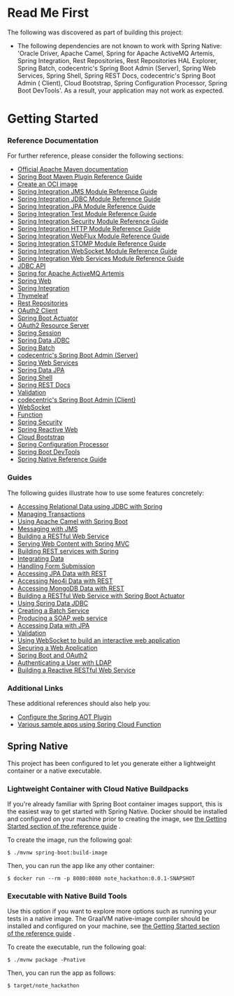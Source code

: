 # Read Me First

The following was discovered as part of building this project:

* The following dependencies are not known to work with Spring Native: 'Oracle Driver, Apache Camel, Spring for Apache
  ActiveMQ Artemis, Spring Integration, Rest Repositories, Rest Repositories HAL Explorer, Spring Batch, codecentric's
  Spring Boot Admin (Server), Spring Web Services, Spring Shell, Spring REST Docs, codecentric's Spring Boot Admin (
  Client), Cloud Bootstrap, Spring Configuration Processor, Spring Boot DevTools'. As a result, your application may not
  work as expected.

# Getting Started

### Reference Documentation

For further reference, please consider the following sections:

* [Official Apache Maven documentation](https://maven.apache.org/guides/index.html)
* [Spring Boot Maven Plugin Reference Guide](https://docs.spring.io/spring-boot/docs/2.7.2/maven-plugin/reference/html/)
* [Create an OCI image](https://docs.spring.io/spring-boot/docs/2.7.2/maven-plugin/reference/html/#build-image)
* [Spring Integration JMS Module Reference Guide](https://docs.spring.io/spring-integration/reference/html/jms.html)
* [Spring Integration JDBC Module Reference Guide](https://docs.spring.io/spring-integration/reference/html/jdbc.html)
* [Spring Integration JPA Module Reference Guide](https://docs.spring.io/spring-integration/reference/html/jpa.html)
* [Spring Integration Test Module Reference Guide](https://docs.spring.io/spring-integration/reference/html/testing.html)
* [Spring Integration Security Module Reference Guide](https://docs.spring.io/spring-integration/reference/html/security.html)
* [Spring Integration HTTP Module Reference Guide](https://docs.spring.io/spring-integration/reference/html/http.html)
* [Spring Integration WebFlux Module Reference Guide](https://docs.spring.io/spring-integration/reference/html/webflux.html)
* [Spring Integration STOMP Module Reference Guide](https://docs.spring.io/spring-integration/reference/html/stomp.html)
* [Spring Integration WebSocket Module Reference Guide](https://docs.spring.io/spring-integration/reference/html/websocket.html)
* [Spring Integration Web Services Module Reference Guide](https://docs.spring.io/spring-integration/reference/html/ws.html)
* [JDBC API](https://docs.spring.io/spring-boot/docs/2.7.2/reference/htmlsingle/#data.sql)
* [Spring for Apache ActiveMQ Artemis](https://docs.spring.io/spring-boot/docs/2.7.2/reference/htmlsingle/#messaging.jms.artemis)
* [Spring Web](https://docs.spring.io/spring-boot/docs/2.7.2/reference/htmlsingle/#web)
* [Spring Integration](https://docs.spring.io/spring-boot/docs/2.7.2/reference/htmlsingle/#messaging.spring-integration)
* [Thymeleaf](https://docs.spring.io/spring-boot/docs/2.7.2/reference/htmlsingle/#web.servlet.spring-mvc.template-engines)
* [Rest Repositories](https://docs.spring.io/spring-boot/docs/2.7.2/reference/htmlsingle/#howto.data-access.exposing-spring-data-repositories-as-rest)
* [OAuth2 Client](https://docs.spring.io/spring-boot/docs/2.7.2/reference/htmlsingle/#web.security.oauth2.client)
* [Spring Boot Actuator](https://docs.spring.io/spring-boot/docs/2.7.2/reference/htmlsingle/#actuator)
* [OAuth2 Resource Server](https://docs.spring.io/spring-boot/docs/2.7.2/reference/htmlsingle/#web.security.oauth2.server)
* [Spring Session](https://docs.spring.io/spring-session/reference/)
* [Spring Data JDBC](https://docs.spring.io/spring-boot/docs/2.7.2/reference/htmlsingle/#data.sql.jdbc)
* [Spring Batch](https://docs.spring.io/spring-boot/docs/2.7.2/reference/htmlsingle/#howto.batch)
* [codecentric's Spring Boot Admin (Server)](https://codecentric.github.io/spring-boot-admin/current/#getting-started)
* [Spring Web Services](https://docs.spring.io/spring-boot/docs/2.7.2/reference/htmlsingle/#io.webservices)
* [Spring Data JPA](https://docs.spring.io/spring-boot/docs/2.7.2/reference/htmlsingle/#data.sql.jpa-and-spring-data)
* [Spring Shell](https://spring.io/projects/spring-shell)
* [Spring REST Docs](https://docs.spring.io/spring-restdocs/docs/current/reference/html5/)
* [Validation](https://docs.spring.io/spring-boot/docs/2.7.2/reference/htmlsingle/#io.validation)
* [codecentric's Spring Boot Admin (Client)](https://codecentric.github.io/spring-boot-admin/current/#getting-started)
* [WebSocket](https://docs.spring.io/spring-boot/docs/2.7.2/reference/htmlsingle/#messaging.websockets)
* [Function](https://docs.spring.io/spring-cloud-function/docs/current/reference/html/spring-cloud-function.html)
* [Spring Security](https://docs.spring.io/spring-boot/docs/2.7.2/reference/htmlsingle/#web.security)
* [Spring Reactive Web](https://docs.spring.io/spring-boot/docs/2.7.2/reference/htmlsingle/#web.reactive)
* [Cloud Bootstrap](https://docs.spring.io/spring-cloud-commons/docs/current/reference/html/)
* [Spring Configuration Processor](https://docs.spring.io/spring-boot/docs/2.7.2/reference/htmlsingle/#appendix.configuration-metadata.annotation-processor)
* [Spring Boot DevTools](https://docs.spring.io/spring-boot/docs/2.7.2/reference/htmlsingle/#using.devtools)
* [Spring Native Reference Guide](https://docs.spring.io/spring-native/docs/current/reference/htmlsingle/)

### Guides

The following guides illustrate how to use some features concretely:

* [Accessing Relational Data using JDBC with Spring](https://spring.io/guides/gs/relational-data-access/)
* [Managing Transactions](https://spring.io/guides/gs/managing-transactions/)
* [Using Apache Camel with Spring Boot](https://camel.apache.org/camel-spring-boot/latest/spring-boot.html)
* [Messaging with JMS](https://spring.io/guides/gs/messaging-jms/)
* [Building a RESTful Web Service](https://spring.io/guides/gs/rest-service/)
* [Serving Web Content with Spring MVC](https://spring.io/guides/gs/serving-web-content/)
* [Building REST services with Spring](https://spring.io/guides/tutorials/rest/)
* [Integrating Data](https://spring.io/guides/gs/integration/)
* [Handling Form Submission](https://spring.io/guides/gs/handling-form-submission/)
* [Accessing JPA Data with REST](https://spring.io/guides/gs/accessing-data-rest/)
* [Accessing Neo4j Data with REST](https://spring.io/guides/gs/accessing-neo4j-data-rest/)
* [Accessing MongoDB Data with REST](https://spring.io/guides/gs/accessing-mongodb-data-rest/)
* [Building a RESTful Web Service with Spring Boot Actuator](https://spring.io/guides/gs/actuator-service/)
* [Using Spring Data JDBC](https://github.com/spring-projects/spring-data-examples/tree/master/jdbc/basics)
* [Creating a Batch Service](https://spring.io/guides/gs/batch-processing/)
* [Producing a SOAP web service](https://spring.io/guides/gs/producing-web-service/)
* [Accessing Data with JPA](https://spring.io/guides/gs/accessing-data-jpa/)
* [Validation](https://spring.io/guides/gs/validating-form-input/)
* [Using WebSocket to build an interactive web application](https://spring.io/guides/gs/messaging-stomp-websocket/)
* [Securing a Web Application](https://spring.io/guides/gs/securing-web/)
* [Spring Boot and OAuth2](https://spring.io/guides/tutorials/spring-boot-oauth2/)
* [Authenticating a User with LDAP](https://spring.io/guides/gs/authenticating-ldap/)
* [Building a Reactive RESTful Web Service](https://spring.io/guides/gs/reactive-rest-service/)

### Additional Links

These additional references should also help you:

* [Configure the Spring AOT Plugin](https://docs.spring.io/spring-native/docs/0.12.1/reference/htmlsingle/#spring-aot-maven)
* [Various sample apps using Spring Cloud Function](https://github.com/spring-cloud/spring-cloud-function/tree/main/spring-cloud-function-samples)

## Spring Native

This project has been configured to let you generate either a lightweight container or a native executable.

### Lightweight Container with Cloud Native Buildpacks

If you're already familiar with Spring Boot container images support, this is the easiest way to get started with Spring
Native.
Docker should be installed and configured on your machine prior to creating the image,
see [the Getting Started section of the reference guide](https://docs.spring.io/spring-native/docs/0.12.1/reference/htmlsingle/#getting-started-buildpacks)
.

To create the image, run the following goal:

```
$ ./mvnw spring-boot:build-image
```

Then, you can run the app like any other container:

```
$ docker run --rm -p 8080:8080 note_hackathon:0.0.1-SNAPSHOT
```

### Executable with Native Build Tools

Use this option if you want to explore more options such as running your tests in a native image.
The GraalVM native-image compiler should be installed and configured on your machine,
see [the Getting Started section of the reference guide](https://docs.spring.io/spring-native/docs/0.12.1/reference/htmlsingle/#getting-started-native-build-tools)
.

To create the executable, run the following goal:

```
$ ./mvnw package -Pnative
```

Then, you can run the app as follows:

```
$ target/note_hackathon
```
